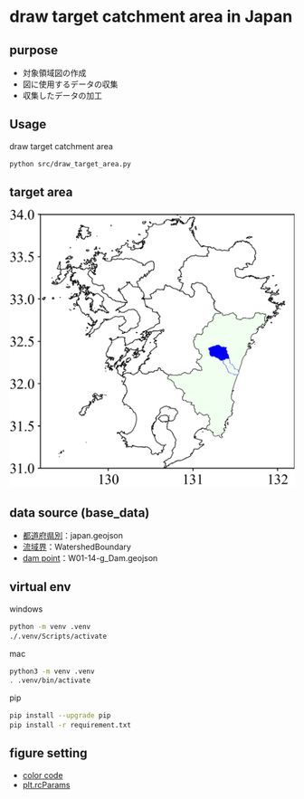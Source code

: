 # draw target catchment area in Japan

## purpose

- 対象領域図の作成
- 図に使用するデータの収集
- 収集したデータの加工

## Usage

draw target catchment area

```bash
python src/draw_target_area.py
```

## target area

![catchment area](https://github.com/harukimine/readme-image-source/blob/main/research-target-area/omaru-catchment.png?raw=true)

## data source (base_data)

- [都道府県別](https://github.com/dataofjapan/land)：japan.geojson
- [流域界](https://nlftp.mlit.go.jp/ksj/gmlold/datalist/gmlold_KsjTmplt-W12.html
)：WatershedBoundary
- [dam point](https://nlftp.mlit.go.jp/ksj/gml/datalist/KsjTmplt-W01.html)：W01-14-g_Dam.geojson

## virtual env

windows

```bash
python -m venv .venv
./.venv/Scripts/activate
```

mac

```bash
python3 -m venv .venv
. .venv/bin/activate
```

pip

```bash
pip install --upgrade pip
pip install -r requirement.txt
```

## figure setting

- [color code](https://www.colordic.org/)
- [plt.rcParams](https://qiita.com/aurueps/items/d04a3bb127e2d6e6c21b
)
